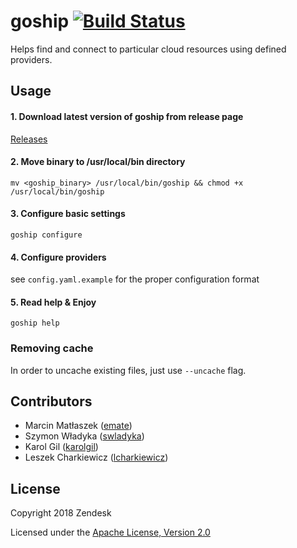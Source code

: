 # goship [![Build Status](https://travis-ci.com/zendesk/goship.svg?branch=master)](https://travis-ci.com/zendesk/goship)

Helps find and connect to particular cloud resources using defined providers.

## Usage

#### 1. Download latest version of goship from release page

[Releases](https://github.com/zendesk/goship/releases/latest)

#### 2. Move binary to /usr/local/bin directory

```mv <goship_binary> /usr/local/bin/goship && chmod +x /usr/local/bin/goship```

#### 3. Configure basic settings

```goship configure```

#### 4. Configure providers

see `config.yaml.example` for the proper configuration format

#### 5. Read help & Enjoy

```goship help```

### Removing cache

In order to uncache existing files, just use `--uncache` flag.

## Contributors

* Marcin Matłaszek ([emate](https://github.com/emate))
* Szymon Władyka ([swladyka](https://github.com/swladyka))
* Karol Gil ([karolgil](https://github.com/karolgil))
* Leszek Charkiewicz ([lcharkiewicz](https://github.com/lcharkiewicz))

## License

Copyright 2018 Zendesk

Licensed under the [Apache License, Version 2.0](LICENSE)
